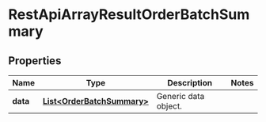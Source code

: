 
# RestApiArrayResultOrderBatchSummary

## Properties
Name | Type | Description | Notes
------------ | ------------- | ------------- | -------------
**data** | [**List&lt;OrderBatchSummary&gt;**](OrderBatchSummary.md) | Generic data object. | 




